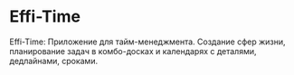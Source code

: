 # Effi-Time
Effi-Time: Приложение для тайм-менеджмента. Создание сфер жизни, планирование задач в комбо-досках и календарях с деталями, дедлайнами, сроками.
